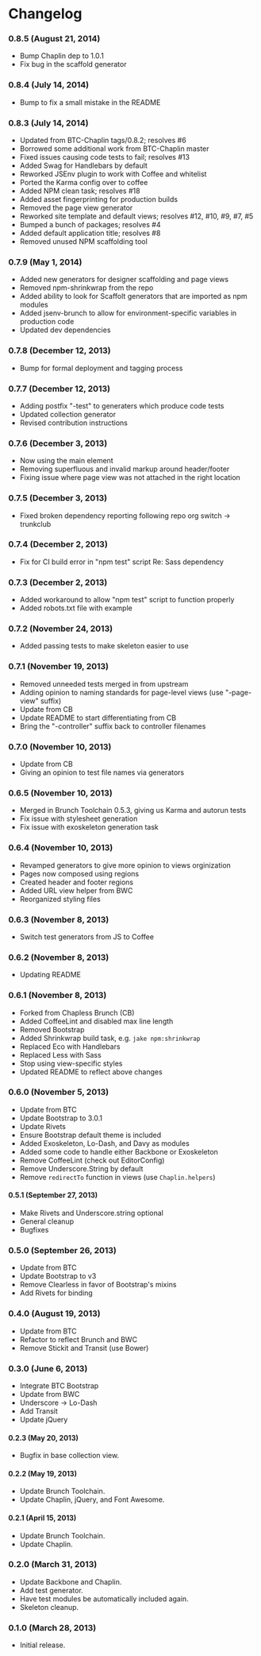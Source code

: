 # Changelog

### 0.8.5 (August 21, 2014)
- Bump Chaplin dep to 1.0.1
- Fix bug in the scaffold generator

### 0.8.4 (July 14, 2014)
- Bump to fix a small mistake in the README

### 0.8.3 (July 14, 2014)
- Updated from BTC-Chaplin tags/0.8.2; resolves #6
- Borrowed some additional work from BTC-Chaplin master
- Fixed issues causing code tests to fail; resolves #13
- Added Swag for Handlebars by default
- Reworked JSEnv plugin to work with Coffee and whitelist
- Ported the Karma config over to coffee
- Added NPM clean task; resolves #18
- Added asset fingerprinting for production builds
- Removed the page view generator
- Reworked site template and default views; resolves #12, #10, #9, #7, #5
- Bumped a bunch of packages; resolves #4
- Added default application title; resolves #8
- Removed unused NPM scaffolding tool

### 0.7.9 (May 1, 2014)
- Added new generators for designer scaffolding and page views
- Removed npm-shrinkwrap from the repo
- Added ability to look for Scaffolt generators that are imported as npm modules
- Added jsenv-brunch to allow for environment-specific variables in production code
- Updated dev dependencies

### 0.7.8 (December 12, 2013)
- Bump for formal deployment and tagging process

### 0.7.7 (December 12, 2013)
- Adding postfix "-test" to generaters which produce code tests
- Updated collection generator
- Revised contribution instructions

### 0.7.6 (December 3, 2013)
- Now using the main element
- Removing superfluous and invalid markup around header/footer
- Fixing issue where page view was not attached in the right location

### 0.7.5 (December 3, 2013)
- Fixed broken dependency reporting following repo org switch -> trunkclub

### 0.7.4 (December 2, 2013)
- Fix for CI build error in "npm test" script Re: Sass dependency

### 0.7.3 (December 2, 2013)
- Added workaround to allow "npm test" script to function properly
- Added robots.txt file with example

### 0.7.2 (November 24, 2013)
- Added passing tests to make skeleton easier to use

### 0.7.1 (November 19, 2013)
- Removed unneeded tests merged in from upstream
- Adding opinion to naming standards for page-level views (use "-page-view" suffix)
- Update from CB
- Update README to start differentiating from CB
- Bring the "-controller" suffix back to controller filenames

### 0.7.0 (November 10, 2013)
- Update from CB
- Giving an opinion to test file names via generators

### 0.6.5 (November 10, 2013)
- Merged in Brunch Toolchain 0.5.3, giving us Karma and autorun tests
- Fix issue with stylesheet generation
- Fix issue with exoskeleton generation task

### 0.6.4 (November 10, 2013)
- Revamped generators to give more opinion to views orginization
- Pages now composed using regions
- Created header and footer regions
- Added URL view helper from BWC
- Reorganized styling files

### 0.6.3 (November 8, 2013)
- Switch test generators from JS to Coffee

### 0.6.2 (November 8, 2013)
- Updating README

### 0.6.1 (November 8, 2013)
- Forked from Chapless Brunch (CB)
- Added CoffeeLint and disabled max line length
- Removed Bootstrap
- Added Shrinkwrap build task, e.g. `jake npm:shrinkwrap`
- Replaced Eco with Handlebars
- Replaced Less with Sass
- Stop using view-specific styles
- Updated README to reflect above changes

### 0.6.0 (November 5, 2013)
- Update from BTC
- Update Bootstrap to 3.0.1
- Update Rivets
- Ensure Bootstrap default theme is included
- Added Exoskeleton, Lo-Dash, and Davy as modules
- Added some code to handle either Backbone or Exoskeleton
- Remove CoffeeLint (check out EditorConfig)
- Remove Underscore.String by default
- Remove `redirectTo` function in views (use `Chaplin.helpers`)

#### 0.5.1 (September 27, 2013)
- Make Rivets and Underscore.string optional
- General cleanup
- Bugfixes

### 0.5.0 (September 26, 2013)
- Update from BTC
- Update Bootstrap to v3
- Remove Clearless in favor of Bootstrap's mixins
- Add Rivets for binding

### 0.4.0 (August 19, 2013)
- Update from BTC
- Refactor to reflect Brunch and BWC
- Remove Stickit and Transit (use Bower)

### 0.3.0 (June 6, 2013)
- Integrate BTC Bootstrap
- Update from BWC
- Underscore -> Lo-Dash
- Add Transit
- Update jQuery

#### 0.2.3 (May 20, 2013)
- Bugfix in base collection view.

#### 0.2.2 (May 19, 2013)
- Update Brunch Toolchain.
- Update Chaplin, jQuery, and Font Awesome.

#### 0.2.1 (April 15, 2013)
- Update Brunch Toolchain.
- Update Chaplin.

### 0.2.0 (March 31, 2013)
- Update Backbone and Chaplin.
- Add test generator.
- Have test modules be automatically included again.
- Skeleton cleanup.

### 0.1.0 (March 28, 2013)
- Initial release.
